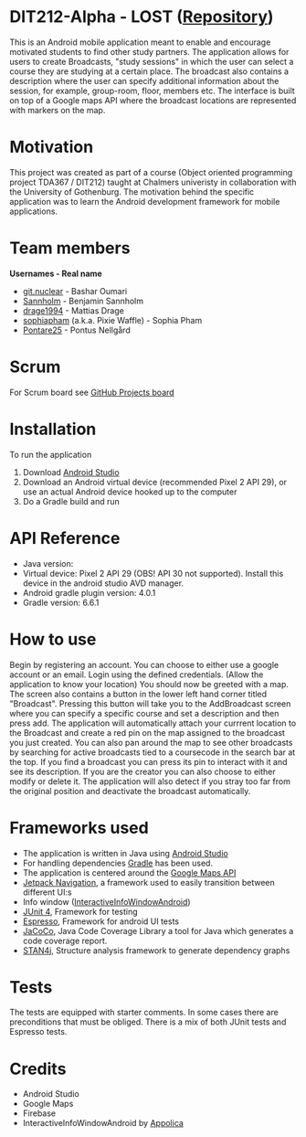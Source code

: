 # DIT212-Alpha - LOST ([Repository](https://github.com/DIT212-Alpha/DIT212-Alpha))
This is an Android mobile application meant to enable and encourage motivated students to find other study partners. The application allows for users to create Broadcasts, "study sessions" in which the user can select a course they are studying at a certain place. The broadcast also contains a description where the user can specify additional information about the session, for example, group-room, floor, members etc. 
The interface is built on top of a Google maps API where the broadcast locations are represented with markers on the map. 

# Motivation
This project was created as part of a course (Object oriented programming project TDA367 / DIT212) taught at Chalmers univeristy in collaboration with the University of Gothenburg.
The motivation behind the specific application was to learn the Android development framework for mobile applications.

# Team members
**Usernames  - Real name**
- [git.nuclear](https://github.com/Bashar3) - Bashar Oumari
- [Sannholm](https://github.com/Sannholm) - Benjamin Sannholm
- [drage1994](https://github.com/drage1994) - Mattias Drage
- [sophiapham](https://github.com/sophiapham) (a.k.a. Pixie Waffle) - Sophia Pham 
- [Pontare25](https://github.com/Pontare25)  - Pontus Nellgård

# Scrum
For Scrum board see [GitHub Projects board](https://github.com/DIT212-Alpha/DIT212-Alpha/projects/1)

# Installation
To run the application
1. Download [Android Studio](https://developer.android.com/studio)
2. Download an Android virtual device (recommended Pixel 2 API 29), or use an actual Android device hooked up to the computer 
3. Do a Gradle build and run

# API Reference
- Java version: 
- Virtual device: Pixel 2 API 29 (OBS! API 30 not supported). Install this device in the android studio AVD manager. 
- Android gradle plugin version: 4.0.1
- Gradle version: 6.6.1

# How to use
Begin by registering an account. You can choose to either use a google account or an email. 
Login using the defined credentials.
(Allow the application to know your location)
You should now be greeted with a map. 
The screen also contains a button in the lower left hand corner titled "Broadcast". Pressing this button will take you to the AddBroadcast screen where you can specify a specific course and set a description and then press add. The application will automatically attach your currrent location to the Broadcast and create a red pin on the map assigned to the broadcast you just created.
You can also pan around the map to see other broadcasts by searching for active broadcasts tied to a coursecode in the search bar at the top.
If you find a broadcast you can press its pin to interact with it and see its description. If you are the creator you can also choose to either modify or delete it. The application will also detect if you stray too far from the original position and deactivate the broadcast automatically.

# Frameworks used
- The application is written in Java using [Android Studio](https://developer.android.com/studio)
- For handling dependencies [Gradle](https://gradle.org/) has been used.
- The application is centered around the [Google Maps API](https://developers.google.com/maps/documentation/android-sdk/start)
- [Jetpack Navigation](https://developer.android.com/guide/navigation), a framework used to easily transition between different UI:s
- Info window ([InteractiveInfoWindowAndroid](https://github.com/Appolica/InteractiveInfoWindowAndroid)) 
- [JUnit 4](https://junit.org/junit4/), Framework for testing
- [Espresso](https://developer.android.com/training/testing/espresso), Framework for android UI tests
- [JaCoCo](https://www.eclemma.org/jacoco/), Java Code Coverage Library a tool for Java which generates a code coverage report.
- [STAN4j](http://stan4j.com/), Structure analysis framework to generate dependency graphs

# Tests
The tests are equipped with starter comments. In some cases there are preconditions that must be obliged.
There is a mix of both JUnit tests and Espresso tests.

# Credits
- Android Studio
- Google Maps
- Firebase
- InteractiveInfoWindowAndroid by [Appolica](https://github.com/Appolica)
